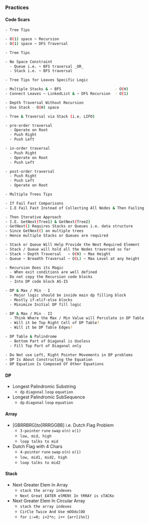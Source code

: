 ### Practices

#### Code Scars
```bash
- Tree Tips

- O(1) space ~ Recursion 
- O(1) space ~ DFS Traversal
```

```bash
- Tree Tips

- No Space Constraint
  - Queue i.e. ~ BFS traversal _OR_
  - Stack i.e. ~ BFS traversal
```

```bash
- Tree Tips for Leaves Specific Logic

- Multiple Stacks & ~ BFS                        - O(H)
- Connect Leaves ~ LinkedList & ~ DFS Recursion  - O(1)
```

```bash
- Depth Traversal Without Recursion
- Use Stack - O(H) space
```

```bash 
- Tree & Traversal via Stack (i.e. LIFO)

- pre-order traversal
  - Operate on Root
  - Push Right 
  - Push Left

- in-order traversal
  - Push Right
  - Operate on Root 
  - Push Left

- post-order traversal
  - Push Right
  - Push Left
  - Operate on Root
```

```bash
- Multiple Trees Tips

- If Fail Fast Comparisons
- I.E Fail Fast Instead of Collecting All Nodes & Then Failing

- Then Iterative Approach
- I.E. GetNext(Tree1) & GetNext(Tree2)
- GetNext() Requires Stacks or Queues i.e. data structure
- Since GetNext() on multiple trees
- Hence multiple Stacks or Queues are required

- Stack or Queue Will Help Provide the Next Required Element
- Stack / Queue will hold all the Nodes traversed so far
- Stack ~ Depth Traversal   ~ O(H) ~ Max Height
- Queue ~ Breadth Traversal ~ O(L) ~ Max Level at any height
```

```bash
- Recursion Does its Magic
  - When exit conditions are well defined
- Do not copy the Recursion code blocks
  - Into DP code block AS-IS
```

```bash
- DP & Max / Min - I
  - Major logic should be inside main dp filling block
  - Mostly if-elif-else blocks
  - Minimize Initial DP fill logic

- DP & Max / Min - II
  - Think Where the Max / Min Value will Percolate in DP Table
  - Will it be Top Right Cell of DP Table?
  - Will it be DP Table Edges?
```

```bash
- DP Table & Palindrome
  - Bottom Part of Diagonal is Useless
  - Fill Top Part of Diagonal only
```

```bash
- Do Not use Left, Right Pointer Movements in DP problems
- DP Is About Constructing the Equation
- DP Equation Is Composed Of Other Equations
```

#### DP
- Longest Palindromic Substring 
  - `dp` `diagonal` `loop` `equation`
- Longest Palindromic SubSequence 
  - `dp` `diagonal` `loop` `equation`

#### Array
- [GBRRBRG]_to_[RRRGGBB] i.e. Dutch Flag Problem 
  - `3-pointer` `rune` `swap` `o(n)` `o(1)`
  - `low, mid, high`
  - `loop talks to mid`
- Dutch Flag with 4 Chars 
  - `4-pointer` `rune` `swap` `o(n)` `o(1)`
  - `low, mid1, mid2, high`
  - `loop talks to mid2`

#### Stack
- Next Greater Elem In Array 
  - `stack the array indexes`
  - `Next Great EATER elMENt In tRRAY is sTACKo`
- Next Greater Elem In Circular Array
  - `stack the array indexes`
  - `CirCle Twice And Use mOOdulOO`
  - `for i:=0; i<2*n; i++ {arr[i%n]}`
